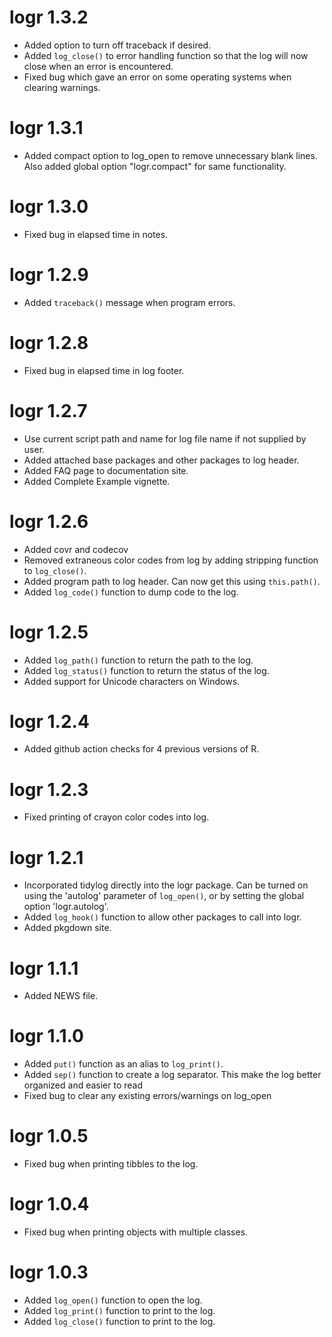 # logr 1.3.2

* Added option to turn off traceback if desired.
* Added `log_close()` to error handling function so that the log will
now close when an error is encountered.
* Fixed bug which gave an error on some operating systems when clearing warnings.

# logr 1.3.1
* Added compact option to log_open to remove unnecessary blank lines.  Also
added global option "logr.compact" for same functionality.

# logr 1.3.0

* Fixed bug in elapsed time in notes.

# logr 1.2.9

* Added `traceback()` message when program errors.

# logr 1.2.8

* Fixed bug in elapsed time in log footer.

# logr 1.2.7

* Use current script path and name for log file name if not supplied by user.
* Added attached base packages and other packages to log header.
* Added FAQ page to documentation site.
* Added Complete Example vignette.

# logr 1.2.6

* Added covr and codecov
* Removed extraneous color codes from log by adding stripping function 
to `log_close()`.
* Added program path to log header.  Can now get this using `this.path()`.
* Added `log_code()` function to dump code to the log.

# logr 1.2.5

* Added `log_path()` function to return the path to the log.
* Added `log_status()` function to return the status of the log.
* Added support for Unicode characters on Windows.

# logr 1.2.4

* Added github action checks for 4 previous versions of R.

# logr 1.2.3

* Fixed printing of crayon color codes into log.

# logr 1.2.1

* Incorporated tidylog directly into the logr package. Can be turned on
using the 'autolog' parameter of `log_open()`, or by setting the global
option 'logr.autolog'.  
* Added `log_hook()` function to allow other packages to call into logr. 
* Added pkgdown site.

# logr 1.1.1

* Added NEWS file.

# logr 1.1.0

* Added `put()` function as an alias to `log_print()`.
* Added `sep()` function to create a log separator.  This make the log better
organized and easier to read
* Fixed bug to clear any existing errors/warnings on log_open

# logr 1.0.5

* Fixed bug when printing tibbles to the log.

# logr 1.0.4

* Fixed bug when printing objects with multiple classes.


# logr 1.0.3

* Added `log_open()` function to open the log.
* Added `log_print()` function to print to the log.
* Added `log_close()` function to print to the log.
